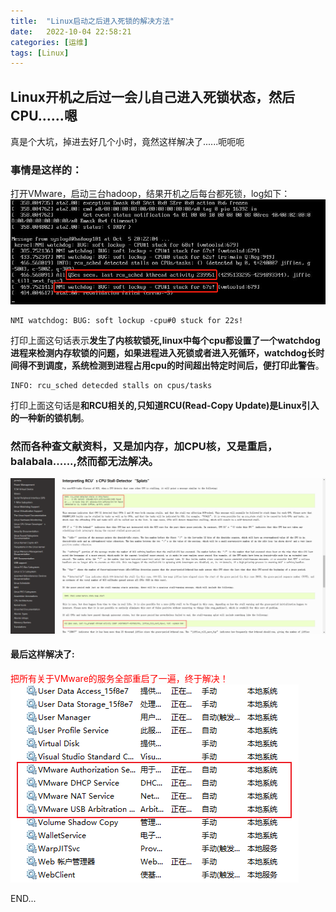 ```yaml
---
title:  "Linux启动之后进入死锁的解决方法"
date:   2022-10-04 22:58:21
categories: [运维]
tags: [Linux]
---
```

## Linux开机之后过一会儿自己进入死锁状态，然后CPU......嗯
真是个大坑，掉进去好几个小时，竟然这样解决了......呃呃呃

### 事情是这样的：
打开VMware，启动三台hadoop，结果开机之后每台都死锁，log如下：
​​​​​​![Alt](../blog_images/linux_deadlock/20221005230710.png)    
``` shell
NMI watchdog: BUG: soft lockup -cpu#0 stuck for 22s!
```
打印上面这句话表示**发生了内核软锁死,linux中每个cpu都设置了一个watchdog进程来检测内存软锁的问题，如果进程进入死锁或者进入死循环，watchdog长时间得不到调度，系统检测到进程占用cpu的时间超出特定时间后，便打印此警告**。

``` shell
INFO: rcu_sched detecded stalls on cpus/tasks
```
打印上面这句话是**和RCU相关的,只知道RCU(Read-Copy Update)是Linux引入的一种新的锁机制**。

### 然而各种查文献资料，又是加内存，加CPU核，又是重启，balabala......,然而都无法解决。
​​​​​​![Alt](../blog_images/linux_deadlock/20221005231906.png) 

#### 最后这样解决了:
<font color=Red>把所有关于VMware的服务全部重启了一遍，终于解决！</font><br/>
​​​​​​![Alt](../blog_images/linux_deadlock/20221005232501.png) 

END...

